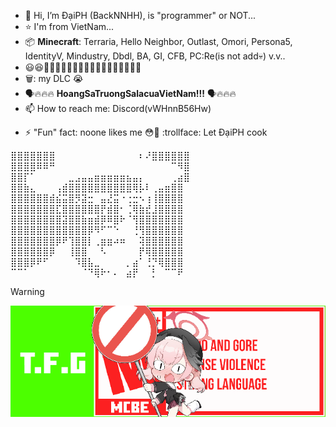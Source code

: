 - 👋 Hi, I’m ĐạiPH (BackNNHH), is "programmer" or NOT...
- ⭐ I'm from VietNam...
- 📦 **Minecraft**: Terraria, Hello Neighbor, Outlast, Omori, Persona5, IdentityV, Mindustry, Dbdl, BA, GI, CFB, PC:Re(is not add💀) v.v..
- 😃😆🤫🧏‍♀️🙆‍♀️🙇‍♀️📘📘📘📘📘📘📘📘📘📙
- 🗑️: my DLC :sob:
- 🗣🔥🔥🔥 **HoangSaTruongSalacuaVietNam!!!** 🗣🔥🔥🔥
- 📫 How to reach me: Discord(vWHnnB56Hw)
<!--- 
- 👀 I’m interested in ...
- 🌱 I’m currently learning ...
- 💞️ I’m looking to collaborate on ...
- 📫 How to reach me ...
- 😄 Pronouns: ...
--->
- ⚡ "Fun" fact: noone likes me 😳🤡 :trollface:
  Let ĐạiPH cook

⣿⣿⣿⣿⣿⣿⣿⠀⠀⠀⠀⠀⠀⠀⠀⠀⠀⠀⠀⠀⠆⠜⣿⣿⣿⣿⣿⣿<br/>
⣿⣿⣿⣿⠿⠿⠛⠀⠀⠀⠀⠀⠀⠀⠀⠀⠀⠀⠀⠀⠀⠀⠀⠀⠀⠉⠻⣿<br/>
⣿⣿⡏⠁⠀⠀⠀⠀⠀⣀⣠⣤⣤⣶⣶⣶⣶⣶⣦⣤⡄⠀⠀⠀⠀⢀⣴⣿<br/>
⣿⣿⣷⣄⠀⠀⠀⢠⣾⣿⣿⣿⣿⣿⣿⣿⣿⣿⣿⢿⡧⠇⢀⣤⣶⣿⣿<br/>
⣿⣿⣿⣿⣿⣿⣾⣮⣭⣿⡻⣽⣒⠀⣤⣜⣭⠐⢐⣒⠢⢰⢸⣿⣿⣿⣿<br/>
⣿⣿⣿⣿⣿⣿⣿⣏⣿⣿⣿⣿⣿⣿⡟⣾⣿⠂⢈⢿⣷⣞⣸⣿⣿⣿⣿<br/>
⣿⣿⣿⣿⣿⣿⣿⣿⣽⣿⣿⣷⣶⣾⡿⠿⣿⠗⠈⢻⣿⣿⣿⣿⣿⣿⣿<br/>
⣿⣿⣿⣿⣿⣿⣿⣿⣿⣿⣿⣿⡿⠻⠋⠉⠑⠀⠀⢘⢻⣿⣿⣿⣿⣿⣿<br/>
⣿⣿⣿⣿⣿⣿⣿⡿⠟⢹⣿⣿⡇⢀⣶⣶⠴⠶⠀⠀⢽⣿⣿⣿⣿⣿⣿<br/>
⣿⣿⣿⣿⣿⣿⡿⠀⠀⢸⣿⣿⠀⠀⠣⠀⠀⠀⠀⠀⡟⢿⣿⣿⣿⣿⣿<br/>
⣿⣿⣿⡿⠟⠋⠀⠀⠀⠀⠹⣿⣧⣀⠀⠀⠀⠀⡀⣴⠁⢘⡙⢿⣿⣿⣿<br/>
⠉⠉⠁⠀⠀⠀⠀⠀⠀⠀⠀⠈⠙⢿⠗⠂⠄⠀⣴⡟⠀⠀⡃⠀⠉⠉⠟<br/>
> [!WARNING]
> ![Banner](banner.png)

<!---
BackNNHH/BackNNHH is a ✨ special ✨ repository because its `README.md` (this file) appears on your GitHub profile.
You can click the Preview link to take a look at your changes.
--->
